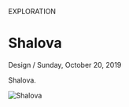 <p class="type">EXPLORATION</p>

# Shalova

<p class="meta">Design  /  Sunday, October 20, 2019</p>

Shalova.

![Shalova](https://farooq-agent.web.app/assets/images/works/small/shalova.jpg)
